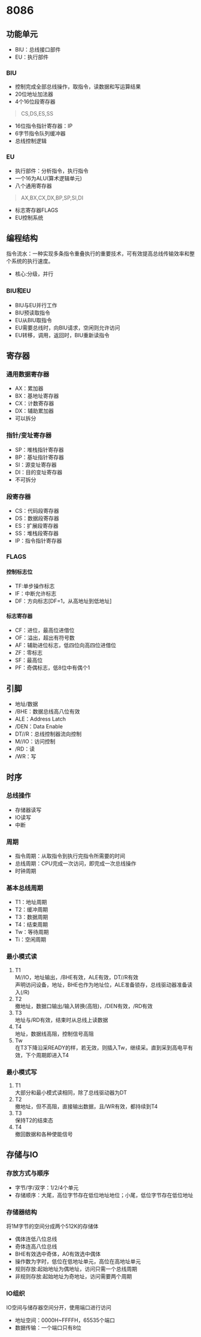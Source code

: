 # 8086
## 功能单元
* BIU：总线接口部件
* EU：执行部件
### BIU
* 控制完成全部总线操作，取指令，读数据和写运算结果
* 20位地址加法器
* 4个16位段寄存器
> CS,DS,ES,SS

* 16位指令指针寄存器：IP
* 6字节指令队列缓冲器
* 总线控制逻辑
### EU
* 执行部件：分析指令，执行指令
* 一个16为ALU(算术逻辑单元)
* 八个通用寄存器
> AX,BX,CX,DX,BP,SP,SI,DI

* 标志寄存器FLAGS
* EU控制系统
## 编程结构
指令流水：一种实现多条指令重叠执行的重要技术，可有效提高总线传输效率和整个系统的执行速度。
* 核心:分级，并行
### BIU和EU
* BIU与EU并行工作
* BIU预读取指令
* EU从BIU取指令
* EU需要总线时，向BIU请求，空闲则允许访问
* EU转移，调用，返回时，BIU重新读指令
## 寄存器
### 通用数据寄存器
* AX：累加器
* BX：基地址寄存器
* CX：计数寄存器
* DX：辅助累加器
* 可以拆分
### 指针/变址寄存器
* SP：堆栈指针寄存器
* BP：基址指针寄存器
* SI：源变址寄存器
* DI：目的变址寄存器
* 不可拆分
### 段寄存器
* CS：代码段寄存器
* DS：数据段寄存器
* ES：扩展段寄存器
* SS：堆栈段寄存器
* IP：指令指针寄存器
### FLAGS
#### 控制标志位
* TF:单步操作标志
* IF：中断允许标志
* DF：方向标志[DF=1，从高地址到低地址]
#### 标志寄存器
* CF：进位，最高位进借位
* OF：溢出，超出有符号数
* AF：辅助进位标志，低四位向高四位进借位
* ZF：零标志
* SF：最高位
* PF：奇偶标志，低8位中有偶个1
## 引脚
* 地址/数据
* /BHE：数据总线高八位有效
* ALE：Address Latch
* /DEN：Data Enable
* DT//R：总线控制器流向控制
* M//IO：访问控制
* /RD：读
* /WR：写
## 时序
### 总线操作
* 存储器读写
* IO读写
* 中断
### 周期
* 指令周期：从取指令到执行完指令所需要的时间
* 总线周期：CPU完成一次访问，即完成一次总线操作
* 时钟周期
### 基本总线周期
* T1：地址周期
* T2：缓冲周期
* T3：数据周期
* T4：结束周期
* Tw：等待周期
* Ti：空闲周期
### 最小模式读
1. T1<br/>
M//IO，地址输出，/BHE有效，ALE有效，DT//R有效<br/>
声明访问设备，地址，BHE也作为地址位，ALE准备锁存，总线驱动器准备读入(/R)
2. T2<br/>
撤地址，数据口输出/输入转换(高阻)，/DEN有效，/RD有效
3. T3<br/>
地址与/RD有效，结束时从总线上读数据
4. T4<br/>
地址，数据线高阻，控制信号高阻
5. Tw<br/>
在T3下降沿采READY的样，若无效，则插入Tw，继续采。直到采到高电平有效，下个周期即进入T4
### 最小模式写
1. T1<br/>
大部分和最小模式读相同，除了总线驱动器为DT
2. T2<br/>
撤地址，但不高阻，直接输出数据，且/WR有效，都持续到T4
3. T3<br/>
保持T2的结束态
4. T4<br/>
撤回数据和各种使能信号
## 存储与IO
### 存放方式与顺序
* 字节/字/双字：1/2/4个单元
* 存储顺序：大尾，高位字节存在低位地址地位；小尾，低位字节存在低位地址
### 存储器结构
将1M字节的空间分成两个512K的存储体
* 偶体连低八位总线
* 奇体连高八位总线
* BHE有效选中奇体，A0有效选中偶体
* 操作数为字时，低位在低地址单元，高位在高地址单元
* 规则存放:起始地址为偶地址，访问只需一个总线周期
* 非规则存放:起始地址为奇地址，访问需要两个周期
### IO组织
IO空间与储存器空间分开，使用端口进行访问
* 地址空间：0000H~FFFFH，65535个端口
* 数据传输：一个端口只有8位
